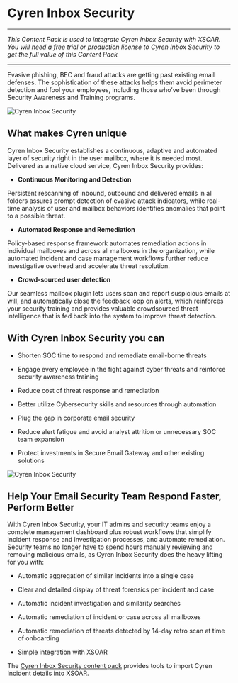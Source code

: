 # Cyren Inbox Security

---

*This Content Pack is used to integrate Cyren Inbox Security with XSOAR. You will need a free trial or production license to Cyren Inbox Security to get the full value of this Content Pack*

---

Evasive phishing, BEC and fraud attacks are getting past existing email defenses. The sophistication of these attacks helps them avoid perimeter detection and fool your employees, including those who’ve been through Security Awareness and Training programs.

![Cyren Inbox Security](doc_files/CIS_Icons.png)

## What makes Cyren unique

Cyren Inbox Security establishes a continuous, adaptive and automated layer of security right in the user mailbox, where it is needed most. Delivered as a native cloud service, Cyren Inbox Security provides:

- **Continuous Monitoring and Detection** <br>

Persistent rescanning of inbound, outbound and delivered emails in all folders assures prompt detection of evasive attack indicators, while real-time analysis of user and mailbox behaviors identifies anomalies that point to a possible threat.

- **Automated Response and Remediation** <br>

Policy-based response framework automates remediation actions in individual mailboxes and across all mailboxes in the organization, while automated incident and case management workflows further reduce investigative overhead and accelerate threat resolution.

- **Crowd-sourced user detection** <br>

Our seamless mailbox plugin lets users scan and report suspicious emails at will, and automatically close the feedback loop on alerts, which reinforces your security training and provides valuable crowdsourced threat intelligence that is fed back into the system to improve threat detection.

## With Cyren Inbox Security you can

- Shorten SOC time to respond and remediate email-borne threats

- Engage every employee in the fight against cyber threats and reinforce security awareness training

- Reduce cost of threat response and remediation

- Better utilize Cybersecurity skills and resources through automation

- Plug the gap in corporate email security

- Reduce alert fatigue and avoid analyst attrition or unnecessary SOC team expansion

- Protect investments in Secure Email Gateway and other existing solutions

![Cyren Inbox Security](doc_files/CIS_Hero_Diagram.png)

## Help Your Email Security Team Respond Faster, Perform Better

With Cyren Inbox Security, your IT admins and security teams enjoy a complete management dashboard plus robust workflows that simplify incident response and investigation processes, and automate remediation. Security teams no longer have to spend hours manually reviewing and removing malicious emails, as Cyren Inbox Security does the heavy lifting for you with:

- Automatic aggregation of similar incidents into a single case

- Clear and detailed display of threat forensics per incident and case

- Automatic incident investigation and similarity searches

- Automatic remediation of incident or case across all mailboxes

- Automatic remediation of threats detected by 14-day retro scan at time of onboarding

- Simple integration with XSOAR

The [Cyren Inbox Security content pack](#/market/browse/CyrenInboxSecurity) provides tools to import Cyren Incident details into XSOAR.
